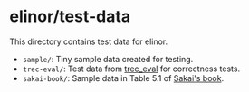 # elinor/test-data

This directory contains test data for elinor.

- `sample/`: Tiny sample data created for testing.
- `trec-eval/`: Test data from [trec_eval](https://github.com/usnistgov/trec_eval) for correctness tests.
- `sakai-book/`: Sample data in Table 5.1 of [Sakai's book](https://www.coronasha.co.jp/np/isbn/9784339024968/).
